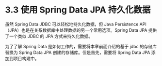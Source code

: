 # 3.3 使用 Spring Data JPA 持久化数据

虽然 Spring Data JDBC 可以轻松地持久化数据，但 Java Persistence API（JPA）也是在关系数据库中处理数据的另一个常用选项。Spring Data JPA 提供了一个类似 JDBC 的 JPA 方式来持久化数据。

为了了解 Spring Data 是如何工作的，需要将本章前面介绍的基于 jdbc 的存储库替换为 Spring Data JPA 创建的存储库。但是首先，需要将 Spring Data JPA 添加到项目构建中。

